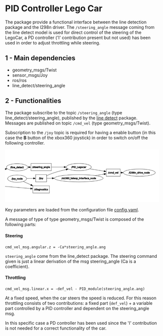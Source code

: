 # **PID Controller Lego Car**

The package provide a functional interface between the line detection package and the l298n driver. The `/steering_angle` message coming from the line detect model is used for direct control of the steering of the LegoCar, a PD controller ('I' contribution present but not used) has been used in order to adjust throttling while steering.

## **1 - Main dependencies**

* geometry_msgs/Twist
* sensor_msgs/Joy
* ros/ros
* line_detect/steering_angle

## **2 - Functionalities**

The package subscribe to the topic `/steering_angle` (type line_detect/steering_angle), published by the [line detect](../line_detect) package. Messages are published on topic `/cmd_vel` (type geometry_msgs/Twist).

Subscription to the `/joy` topic is required for having a enable button (in this case the **B** button of the xbox360 joystick) in order to switch on/off the following controller.

<img src="../pics/screen_PID.png" alt="screen">

Key parameters are loaded from the configuration file [config.yaml](../config/config.yaml).

A message of type of type geometry_msgs/Twist is composed of the following parts:

#### **Steering**

`cmd_vel_msg.angular.z = -Ca*steering_angle.ang`

`steering_angle` come from the line_detect package. The steering command given is just a linear derivation of the msg steering_angle (Ca is a coefficient). 

#### **Throttling**

`cmd_vel_msg.linear.x = -def_vel - PID_module(steering_angle.ang)`

At a fixed speed, when the car steers the speed is reduced. For this reason throttling consists of two contributions: a fixed part (`def_vel`) + a variable part controlled by a PID controller and dependent on the steering_angle msg.

In this specific case a PD controller has been used since the 'I' contribution is not needed for a correct functionality of the car.





